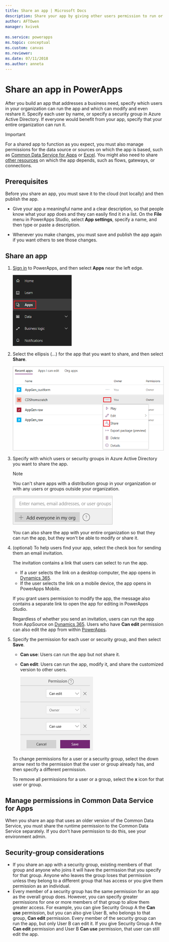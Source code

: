 ```yaml
---
title: Share an app | Microsoft Docs
description: Share your app by giving other users permission to run or modify it
author: AFTOwen
manager: kvivek

ms.service: powerapps
ms.topic: conceptual
ms.custom: canvas
ms.reviewer:
ms.date: 07/11/2018
ms.author: anneta
---
```

# Share an app in PowerApps

After you build an app that addresses a business need, specify which users in your organization can run the app and which can modify and even reshare it. Specify each user by name, or specify a security group in Azure Active Directory. If everyone would benefit from your app, specify that your entire organization can run it.

> [!IMPORTANT]
> For a shared app to function as you expect, you must also manage permissions for the data source or sources on which the app is based, such as [Common Data Service for Apps](#manage-permissions-in-common-data-service-for-apps) or [Excel](share-app-data.md). You might also need to share [other resources](share-app-resources.md) on which the app depends, such as flows, gateways, or connections.

## Prerequisites

Before you share an app, you must save it to the cloud (not locally) and then publish the app.

- Give your app a meaningful name and a clear description, so that people know what your app does and they can easily find it in a list. On the **File** menu in PowerApps Studio, select **App settings**, specify a name, and then type or paste a description.

- Whenever you make changes, you must save and publish the app again if you want others to see those changes.

## Share an app

1. [Sign in](https://web.powerapps.com) to PowerApps, and then select **Apps** near the left edge.

    ![Show list of apps](./media/share-app/file-apps.png)

1. Select the ellipsis (...) for the app that you want to share, and then select **Share**.

    ![Open share screen](./media/share-app/ellipsis-share.png)

1. Specify with which users or security groups in Azure Active Directory you want to share the app.

    > [!NOTE]
    > You can't share apps with a distribution group in your organization or with any users or groups outside your organization.

    ![Specify users](./media/share-app/share-list.png)

    You can also share the app with your entire organization so that they can run the app, but they won't be able to modify or share it.

1. (optional) To help users find your app, select the check box for sending them an email invitation.

    The invitation contains a link that users can select to run the app.

    - If a user selects the link on a desktop computer, the app opens in [Dynamics 365](http://home.dynamics.com).
    - If the user selects the link on a mobile device, the app opens in PowerApps Mobile.

    If you grant users permission to modify the app, the message also contains a separate link to open the app for editing in PowerApps Studio.

    Regardless of whether you send an invitation, users can run the app from AppSource on [Dynamics 365](http://home.dynamics.com). Users who have **Can edit** permission can also edit the app from within [PowerApps](http://web.powerapps.com).

1. Specify the permission for each user or security group, and then select **Save**.

    - **Can use**: Users can run the app but not share it.
    - **Can edit**: Users can run the app, modify it, and share the customized version to other users.

        ![Specify permissions](./media/share-app/edit-use.png)

    To change permissions for a user or a security group, select the down arrow next to the permission that the user or group already has, and then specify a different permission.

    To remove all permissions for a user or a group, select the **x** icon for that user or group.

## Manage permissions in Common Data Service for Apps

When you share an app that uses an older version of the Common Data Service, you must share the runtime permission to the Common Data Service separately. If you don’t have permission to do this, see your environment admin.

## Security-group considerations

- If you share an app with a security group, existing members of that group and anyone who joins it will have the permission that you specify for that group. Anyone who leaves the group loses that permission unless they belong to a different group that has access or you give them permission as an individual.
- Every member of a security group has the same permission for an app as the overall group does. However, you can specify greater permissions for one or more members of that group to allow them greater access. For example, you can give Security Group A the **Can use** permission, but you can also give User B, who belongs to that group, **Can edit** permission. Every member of the security group can run the app, but only User B can edit it. If you give Security Group A the **Can edit** permission and User B **Can use** permission, that user can still edit the app.